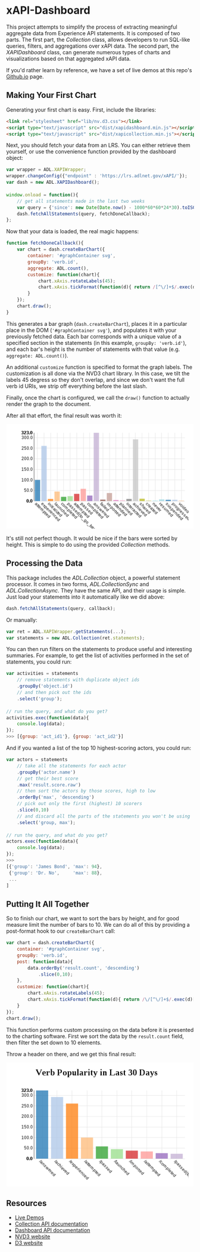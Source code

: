 ﻿# xAPI-Dashboard

This project attempts to simplify the process of extracting meaningful aggregate data from
Experience API statements. It is composed of two parts. The first part, the *Collection* class,
allows developers to run SQL-like queries, filters, and aggregations over xAPI data. The second
part, the *XAPIDashboard* class, can generate numerous types of charts and visualizations based on
that aggregated xAPI data.

If you'd rather learn by reference, we have a set of live demos at this repo's
[Github.io](https://adlnet.github.io/xAPI-Dashboard) page.

## Making Your First Chart

Generating your first chart is easy. First, include the libraries:

```html
<link rel="stylesheet" href="lib/nv.d3.css"></link>
<script type="text/javascript" src="dist/xapidashboard.min.js"></script>
<script type="text/javascript" src="dist/xapicollection.min.js"></script>
```

Next, you should fetch your data from an LRS. You can either retrieve them yourself, or use the
convenience function provided by the dashboard object:

```javascript
var wrapper = ADL.XAPIWrapper;
wrapper.changeConfig({"endpoint" : 'https://lrs.adlnet.gov/xAPI/'});
var dash = new ADL.XAPIDashboard();

window.onload = function(){
	// get all statements made in the last two weeks
	var query = {'since': new Date(Date.now() - 1000*60*60*24*30).toISOString()};
	dash.fetchAllStatements(query, fetchDoneCallback);
};
```

Now that your data is loaded, the real magic happens:

```javascript
function fetchDoneCallback(){
	var chart = dash.createBarChart({
		container: '#graphContainer svg',
		groupBy: 'verb.id',
		aggregate: ADL.count(),
		customize: function(chart){
			chart.xAxis.rotateLabels(45);
			chart.xAxis.tickFormat(function(d){ return /[^\/]+$/.exec(d)[0]; });
		}
	});
	chart.draw();
}
```

This generates a bar graph (`dash.createBarChart`), places it in a particular place in the DOM
(`'#graphContainer svg'`), and populates it with your previously fetched data. Each bar
corresponds with a unique value of a specified section in the statements (in this example,
`groupBy: 'verb.id'`), and each bar's height is the number of statements with that value
(e.g. `aggregate: ADL.count()`).

An additional `customize` function is specified to format the graph labels. The customization
is all done via the NVD3 chart library. In this case, we tilt the labels 45 degress so they don't 
overlap, and since we don't want the full verb id URIs, we strip off everything before the last
slash.

Finally, once the chart is configured, we call the `draw()` function to actually render the graph
to the document. 

After all that effort, the final result was worth it:

![Example Bar Chart](extra/chart_initial.png)

It's still not perfect though. It would be nice if the bars were sorted by height. This is simple
to do using the provided *Collection* methods.

## Processing the Data

This package includes the *ADL.Collection* object, a powerful statement processor. It comes in two
forms, *ADL.CollectionSync* and *ADL.CollectionAsync*. They have the same API, and their usage is
simple. Just load your statements into it automatically like we did above:

```javascript
dash.fetchAllStatements(query, callback);
```

Or manually:

```javascript
var ret = ADL.XAPIWrapper.getStatements(...);
var statements = new ADL.Collection(ret.statements);
```

You can then run filters on the statements to produce useful and interesting summaries. For
example, to get the list of activities performed in the set of statements, you could run:

```javascript
var activities = statements
	// remove statements with duplicate object ids
	.groupBy('object.id')
	// and then pick out the ids
	.select('group');

// run the query, and what do you get?
activities.exec(function(data){
	console.log(data);
});
>>> [{group: 'act_id1'}, {group: 'act_id2'}]
```

And if you wanted a list of the top 10 highest-scoring actors, you could run:

```javascript
var actors = statements
	// take all the statements for each actor
	.groupBy('actor.name')
	// get their best score
	.max('result.score.raw')
	// then sort the actors by those scores, high to low
	.orderBy('max', 'descending')
	// pick out only the first (highest) 10 scorers
	.slice(0,10)
	// and discard all the parts of the statements you won't be using
	.select('group, max');

// run the query, and what do you get?
actors.exec(function(data){
	console.log(data);
});
>>> 
[{'group': 'James Bond', 'max': 94},
 {'group': 'Dr. No',     'max': 88},
 ...
]
```


## Putting It All Together

So to finish our chart, we want to sort the bars by height, and for good measure limit the number
of bars to 10. We can do all of this by providing a post-format hook to our `createBarChart` call:

```javascript
var chart = dash.createBarChart({
	container: '#graphContainer svg',
	groupBy: 'verb.id',
	post: function(data){
		data.orderBy('result.count', 'descending')
			.slice(0,10);
	},
	customize: function(chart){
		chart.xAxis.rotateLabels(45);
		chart.xAxis.tickFormat(function(d){ return /\/[^\/]+$/.exec(d)[0]; });
	}
});
chart.draw();
```

This function performs custom processing on the data before it is presented to the charting
software. First we sort the data by the `result.count` field, then filter the set down to 10
elements.

Throw a header on there, and we get this final result:

![Final Bar Chart](extra/chart_final.png)


## Resources

* [Live Demos](https://adlnet.github.io/xAPI-Dashboard)
* [Collection API documentation](API_collection.md)
* [Dashboard API documentation](API_dashboard.md)
* [NVD3 website](http://nvd3.org/index.html)
* [D3 website](http://d3js.org/)
